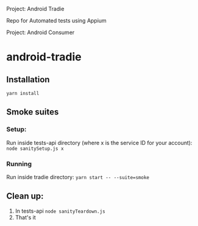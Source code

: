 Project: Android Tradie


Repo for Automated tests using Appium

Project: Android Consumer

# android-tradie

## Installation
`yarn install`

## Smoke suites
### Setup:
Run inside tests-api directory (where x is the service ID for your account): `node sanitySetup.js x` 

### Running
Run inside tradie directory: `yarn start -- --suite=smoke`

## Clean up:
1. In tests-api `node sanityTeardown.js`
2. That's it
